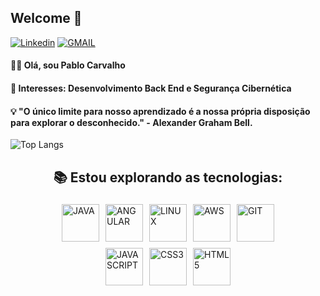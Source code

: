 ## Welcome 👋


[![Linkedin](https://img.shields.io/badge/LinkedIn-black?logo=linkedin&style=for-the-badge)](https://www.linkedin.com/in/pablo-carvalho-140255260/)
[![GMAIL](https://img.shields.io/badge/Gmail-black?logo=gmail&style=for-the-badge)](mailto:devpablocarvalho@gmail.com)
#### 👨‍💻 Olá, sou Pablo Carvalho <br>
#### 💼 Interesses: Desenvolvimento Back End e Segurança Cibernética

 #### 💡 "O único limite para nosso aprendizado é a nossa própria disposição para explorar o desconhecido." - Alexander Graham Bell.


![Top Langs](https://github-readme-stats.vercel.app/api/top-langs/?username=PabloCsDev&show_icons=true&theme=highcontrast&hide_rank=true&layout=compact)

<center>

## 📚 Estou explorando as tecnologias:

</center>

<style>
    .icon-container {
        display: flex;
        justify-content: center;
        align-items: center;
    }

    .icon-container img {
        margin: 5px; 
        width: 60px; 
        height: 60px; 
    }
</style>

<div class="icon-container">
    <img align="center" alt="JAVA" src="https://inapp.com/wp-content/uploads/elementor/thumbs/java-01-q05vr60j45kxbd4o8x4um7udsl3n06xd8ydqkcvjh8.png"/>
    <img align="center" alt="ANGULAR" src="https://angular.io/assets/images/logos/angular/angular.svg"/> 
    <img align="center" alt="LINUX" src="https://camo.githubusercontent.com/5827f82f2c2d9c5bad33de64e073659d1a57032b31009b8127189be6876916d4/68747470733a2f2f63646e2e6a7364656c6976722e6e65742f67682f64657669636f6e732f64657669636f6e2f69636f6e732f6c696e75782f6c696e75782d6f726967696e616c2e737667"/>
    <img align="center" alt="AWS" src="https://static-00.iconduck.com/assets.00/aws-icon-512x512-4v2f55fn.png"/> 
    <img align="center" alt="GIT" src="https://git-scm.com/images/logos/downloads/Git-Icon-1788C.png"/> 
</div>
<div class="icon-container">
    <img align="center" alt="JAVASCRIPT" src="https://upload.wikimedia.org/wikipedia/commons/6/6a/JavaScript-logo.png"/>
    <img align="center" alt="CSS3" src="https://cdn4.iconfinder.com/data/icons/iconsimple-programming/512/css-512.png"/>
    <img align="center" alt="HTML5" src="https://cdn4.iconfinder.com/data/icons/iconsimple-programming/512/html-512.png"/>
</div>
